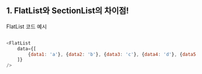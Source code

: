 ## 1. FlatList와 SectionList의 차이점!

FlatList 코드 예시
```js

<FlatList 
    data={[
        {data1: 'a'}, {data2: 'b'}, {data3: 'c'}, {data4: 'd'}, {data5: 'e'}
    ]}
/>

```